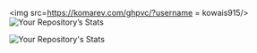 <img src=https://komarev.com/ghpvc/?username = kowais915/>
![Your Repository’s Stats](https://github-readme-stats.vercel.app/api?username=kowais915&show_icons=true)

![Your Repository's Stats](https://github-readme-stats.vercel.app/api/top-langs/?username=kowais915&theme=blue-green)
